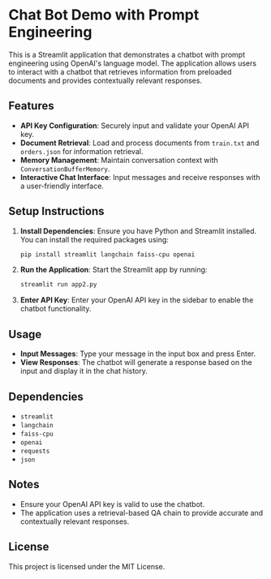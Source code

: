 # Chat Bot Demo with Prompt Engineering

This is a Streamlit application that demonstrates a chatbot with prompt engineering using OpenAI's language model. The application allows users to interact with a chatbot that retrieves information from preloaded documents and provides contextually relevant responses.

## Features

- **API Key Configuration**: Securely input and validate your OpenAI API key.
- **Document Retrieval**: Load and process documents from `train.txt` and `orders.json` for information retrieval.
- **Memory Management**: Maintain conversation context with `ConversationBufferMemory`.
- **Interactive Chat Interface**: Input messages and receive responses with a user-friendly interface.

## Setup Instructions

1. **Install Dependencies**: Ensure you have Python and Streamlit installed. You can install the required packages using:
   ```bash
   pip install streamlit langchain faiss-cpu openai
   ```

2. **Run the Application**: Start the Streamlit app by running:
   ```bash
   streamlit run app2.py
   ```

3. **Enter API Key**: Enter your OpenAI API key in the sidebar to enable the chatbot functionality.

## Usage

- **Input Messages**: Type your message in the input box and press Enter.
- **View Responses**: The chatbot will generate a response based on the input and display it in the chat history.

## Dependencies

- `streamlit`
- `langchain`
- `faiss-cpu`
- `openai`
- `requests`
- `json`

## Notes

- Ensure your OpenAI API key is valid to use the chatbot.
- The application uses a retrieval-based QA chain to provide accurate and contextually relevant responses.

## License

This project is licensed under the MIT License.
